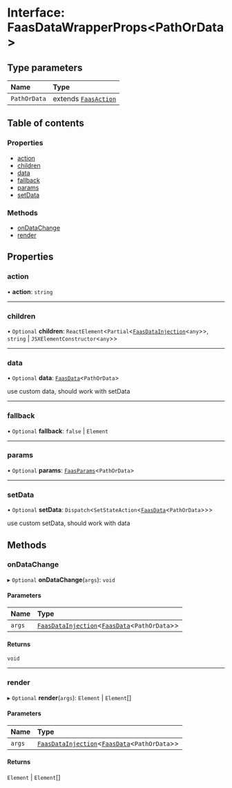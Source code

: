 # Interface: FaasDataWrapperProps<PathOrData\>

## Type parameters

| Name | Type |
| :------ | :------ |
| `PathOrData` | extends [`FaasAction`](../modules.md#faasaction) |

## Table of contents

### Properties

- [action](FaasDataWrapperProps.md#action)
- [children](FaasDataWrapperProps.md#children)
- [data](FaasDataWrapperProps.md#data)
- [fallback](FaasDataWrapperProps.md#fallback)
- [params](FaasDataWrapperProps.md#params)
- [setData](FaasDataWrapperProps.md#setdata)

### Methods

- [onDataChange](FaasDataWrapperProps.md#ondatachange)
- [render](FaasDataWrapperProps.md#render)

## Properties

### action

• **action**: `string`

___

### children

• `Optional` **children**: `ReactElement`<`Partial`<[`FaasDataInjection`](FaasDataInjection.md)<`any`\>\>, `string` \| `JSXElementConstructor`<`any`\>\>

___

### data

• `Optional` **data**: [`FaasData`](../modules.md#faasdata)<`PathOrData`\>

use custom data, should work with setData

___

### fallback

• `Optional` **fallback**: ``false`` \| `Element`

___

### params

• `Optional` **params**: [`FaasParams`](../modules.md#faasparams)<`PathOrData`\>

___

### setData

• `Optional` **setData**: `Dispatch`<`SetStateAction`<[`FaasData`](../modules.md#faasdata)<`PathOrData`\>\>\>

use custom setData, should work with data

## Methods

### onDataChange

▸ `Optional` **onDataChange**(`args`): `void`

#### Parameters

| Name | Type |
| :------ | :------ |
| `args` | [`FaasDataInjection`](FaasDataInjection.md)<[`FaasData`](../modules.md#faasdata)<`PathOrData`\>\> |

#### Returns

`void`

___

### render

▸ `Optional` **render**(`args`): `Element` \| `Element`[]

#### Parameters

| Name | Type |
| :------ | :------ |
| `args` | [`FaasDataInjection`](FaasDataInjection.md)<[`FaasData`](../modules.md#faasdata)<`PathOrData`\>\> |

#### Returns

`Element` \| `Element`[]
